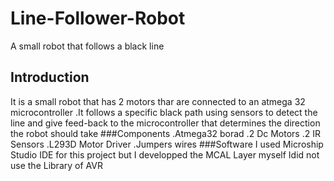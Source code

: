 # Line-Follower-Robot
A small robot that follows a black line
## Introduction
It is a small robot that has 2 motors thar are connected to an atmega 32 microcontroller .It follows a specific black path using sensors to detect the line and give feed-back 
 to the microcontroller that determines the direction the robot should take
 ###Components
 .Atmega32 borad
 .2 Dc Motors
 .2 IR Sensors
 .L293D Motor Driver
 .Jumpers wires
 ###Software
 I used Microship Studio IDE for this project but I developped the MCAL Layer myself
 Idid not use the Library of AVR
